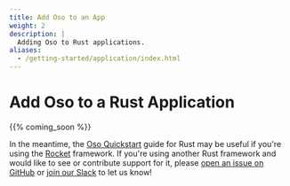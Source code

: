 ```yaml
---
title: Add Oso to an App
weight: 2
description: |
  Adding Oso to Rust applications.
aliases:
  - /getting-started/application/index.html
---
```


# Add Oso to a Rust Application

{{% coming_soon %}}

In the meantime, the [Oso Quickstart](quickstart) guide for Rust may be
useful if you're using the [Rocket](https://rocket.rs/) framework. If you're
using another Rust framework and would like to see or contribute support
for it, please [open an issue on GitHub](https://github.com/osohq/oso/issues)
or [join our Slack](https://join-slack.osohq.com/) to let us know!
